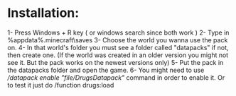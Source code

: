 # Installation:

1- Press Windows + R key ( or windows search since both work )
2- Type in %appdata%\.minecraft\saves
3- Choose the world you wanna use the pack on.
4- In that world's folder you must see a folder called "datapacks" if not, then create one. (If the world was created in an older version you might not see it. But the pack works on the newest versions only)
5- Put the pack in the datapacks folder and open the game.
6- You might need to use */datapack enable "file/DrugsDatapack"* command in order to enable it. Or to test it just do /function drugs:load
